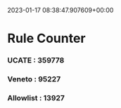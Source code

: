 2023-01-17 08:38:47.907609+00:00
# Rule Counter 
 ### UCATE : 359778

 ### Veneto : 95227

 ### Allowlist : 13927